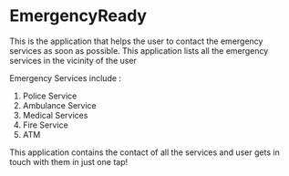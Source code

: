EmergencyReady
==============

This is the application that helps the user to contact the emergency services as soon as possible. This application lists all the emergency services in the vicinity of the user

Emergency Services include :
 1. Police Service
 2. Ambulance Service
 3. Medical Services
 4. Fire Service
 5. ATM
 
This application contains the contact of all the services and user gets in touch with them in just one tap!
